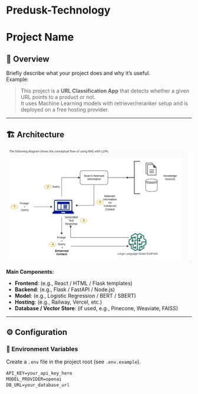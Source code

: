 # Predusk-Technology
# Project Name

## 🚀 Overview
Briefly describe what your project does and why it’s useful.  
Example:  
> This project is a **URL Classification App** that detects whether a given URL points to a product or not.  
It uses Machine Learning models with retriever/reranker setup and is deployed on a free hosting provider.  

---

## 🏗️ Architecture
![Architecture Diagram](./architecture.png) <!-- Replace with your diagram path -->

**Main Components:**
- **Frontend**: (e.g., React / HTML / Flask templates)
- **Backend**: (e.g., Flask / FastAPI / Node.js)
- **Model**: (e.g., Logistic Regression / BERT / SBERT)
- **Hosting**: (e.g., Railway, Vercel, etc.)
- **Database / Vector Store**: (if used, e.g., Pinecone, Weaviate, FAISS)

---

## ⚙️ Configuration

### 🔑 Environment Variables
Create a `.env` file in the project root (see `.env.example`).

```env
API_KEY=your_api_key_here
MODEL_PROVIDER=openai
DB_URL=your_database_url

